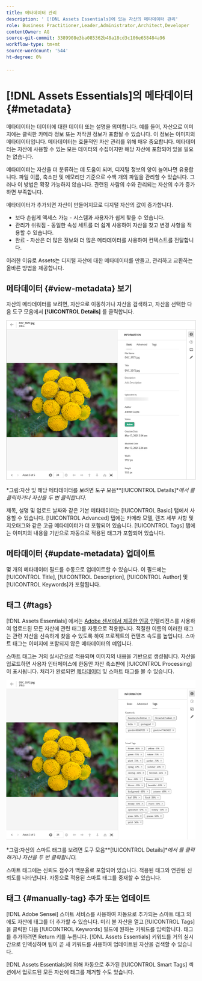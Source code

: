 ```yaml
---
title: 메타데이터 관리
description: ' [!DNL Assets Essentials]에 있는 자산의 메타데이터 관리'
role: Business Practitioner,Leader,Administrator,Architect,Developer
contentOwner: AG
source-git-commit: 3389908e3ba085362b48a18cd3c106e658484a96
workflow-type: tm+mt
source-wordcount: '544'
ht-degree: 0%

---
```



# [!DNL Assets Essentials]의 메타데이터 {#metadata}

메타데이터는 데이터에 대한 데이터 또는 설명을 의미합니다. 예를 들어, 자산으로 이미지에는 클릭한 카메라 정보 또는 저작권 정보가 포함될 수 있습니다. 이 정보는 이미지의 메타데이터입니다. 메타데이터는 효율적인 자산 관리를 위해 매우 중요합니다. 메타데이터는 자산에 사용할 수 있는 모든 데이터의 수집이지만 해당 자산에 포함되어 있을 필요는 없습니다.

메타데이터는 자산을 더 분류하는 데 도움이 되며, 디지털 정보의 양이 늘어나면 유용합니다. 파일 이름, 축소판 및 메모리만 기준으로 수백 개의 파일을 관리할 수 있습니다. 그러나 이 방법은 확장 가능하지 않습니다. 관련된 사람의 수와 관리되는 자산의 수가 증가하면 부족합니다.

메타데이터가 추가되면 자산이 만들어지므로 디지털 자산의 값이 증가합니다.

* 보다 손쉽게 액세스 가능 - 시스템과 사용자가 쉽게 찾을 수 있습니다.
* 관리가 쉬워짐 - 동일한 속성 세트를 더 쉽게 사용하여 자산을 찾고 변경 사항을 적용할 수 있습니다.
* 완료 - 자산은 더 많은 정보와 더 많은 메타데이터를 사용하여 컨텍스트를 전달합니다.

이러한 이유로 Assets는 디지털 자산에 대한 메타데이터를 만들고, 관리하고 교환하는 올바른 방법을 제공합니다.

## 메타데이터 {#view-metadata} 보기

자산의 메타데이터를 보려면, 자산으로 이동하거나 자산을 검색하고, 자산을 선택한 다음 도구 모음에서 **[!UICONTROL Details]** 를 클릭합니다.

![자산의 메타데이터 보기](assets/metadata-view1.png)

*그림:자산 및 해당 메타데이터를 보려면 도구 모음&#x200B;**[!UICONTROL Details]**에서 를 클릭하거나 자산을 두 번 클릭합니다.*

제목, 설명 및 업로드 날짜와 같은 기본 메타데이터는 [!UICONTROL Basic] 탭에서 사용할 수 있습니다. [!UICONTROL Advanced] 탭에는 카메라 모델, 렌즈 세부 사항 및 지오태그와 같은 고급 메타데이터가 더 포함되어 있습니다. [!UICONTROL Tags] 탭에는 이미지의 내용을 기반으로 자동으로 적용된 태그가 포함되어 있습니다.

## 메타데이터 {#update-metadata} 업데이트

몇 개의 메타데이터 필드를 수동으로 업데이트할 수 있습니다. 이 필드에는 [!UICONTROL Title], [!UICONTROL Description], [!UICONTROL Author] 및 [!UICONTROL Keywords]가 포함됩니다.

## 태그 {#tags}

[!DNL Assets Essentials] 에서는  [Adobe 센서에서 제공한 인공 ](https://www.adobe.com/kr/sensei.html) 인텔리전스를 사용하여 업로드된 모든 자산에 관련 태그를 자동으로 적용합니다. 적절한 이름의 이러한 태그는 관련 자산을 신속하게 찾을 수 있도록 하여 프로젝트의 컨텐츠 속도를 높입니다. 스마트 태그는 이미지에 포함되지 않은 메타데이터의 예입니다.

스마트 태그는 거의 실시간으로 적용되며 이미지의 내용을 기반으로 생성됩니다. 자산을 업로드하면 사용자 인터페이스에 한동안 자산 축소판에 [!UICONTROL Processing]이 표시됩니다. 처리가 완료되면 [메타데이터](#view-metadata) 및 스마트 태그를 볼 수 있습니다.

![자산의 스마트 태그 보기](assets/metadata-view-tags.png)

*그림:자산의 스마트 태그를 보려면 도구 모음&#x200B;**[!UICONTROL Details]**에서 를 클릭하거나 자산을 두 번 클릭합니다.*

스마트 태그에는 신뢰도 점수가 백분율로 포함되어 있습니다. 적용된 태그와 연관된 신뢰도를 나타냅니다. 자동으로 적용된 스마트 태그를 중재할 수 있습니다.

## 태그 {#manually-tag} 추가 또는 업데이트

[!DNL Adobe Sensei] 스마트 서비스를 사용하여 자동으로 추가되는 스마트 태그 외에도 자산에 태그를 더 추가할 수 있습니다. 미리 볼 자산을 열고 [!UICONTROL Tags] 을 클릭한 다음 [!UICONTROL Keywords] 필드에 원하는 키워드를 입력합니다. 태그를 추가하려면 Return 키를 누릅니다. [!DNL Assets Essentials] 키워드를 거의 실시간으로 인덱싱하며 팀이 곧 새 키워드를 사용하여 업데이트된 자산을 검색할 수 있습니다.

[!DNL Assets Essentials]에 의해 자동으로 추가된 [!UICONTROL Smart Tags] 섹션에서 업로드된 모든 자산에 태그를 제거할 수도 있습니다.

<!-- TBD: Queries for PM and engg.

Can we edit the existing metadata in any form?

How to moderate smart tags?

Allow or deny list for smart tags?

What about Tags displayed just above Smart Tags in the UI?

Is there a detailed metadata tab. Where do the other details of an asset go?

How can one search based strictly on the metadata. Similar to AEM Assets GQL queries.
-->

<!-- TBD: Link to related articles if any.

>[!MORELIKETHIS]
>
>* [Search assets](search.md).
-->
